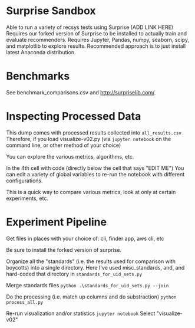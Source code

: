 # Surprise Sandbox
Able to run a variety of recsys tests using Surprise (ADD LINK HERE)
Requires our forked version of Surprise to be installed to actually train and evaluate recommenders.
Requires Jupyter, Pandas, numpy, seaborn, scipy, and matplotlib to explore results.
Recommended approach is to just install latest Anaconda distribution.

# Benchmarks
See benchmark_comparisons.csv and http://surpriselib.com/.

# Inspecting Processed Data
This dump comes with processed results collected into `all_results.csv`
Therefore, if you load visualize-v02.py
(via `jupyter notebook` on the command line, or other method of your choice)

You can explore the various metrics, algorithms, etc.

In the 4th cell with code (directly below the cell that says "EDIT ME")
You can edit a variety of global variables to re-run the notebook with different configurations.

This is a quick way to compare various metrics, look at only at certain experiments, etc.


# Experiment Pipeline

Get files in places with your choice of:
cli, finder app, aws cli, etc

Be sure to install the forked version of surprise.

Organize all the "standards" (i.e. the results used for comparison with boycotts) into a single directory.
Here I've used misc_standards, and, and hard-coded that directory in `standards_for_uid_sets.py`

Merge standards files
`python .\standards_for_uid_sets.py --join`

Do the processing (i.e. match up columns and do substraction)
`python process_all.py`

Re-run visualization and/or statistics
`jupyter notebook`
Select "visualize-v02"